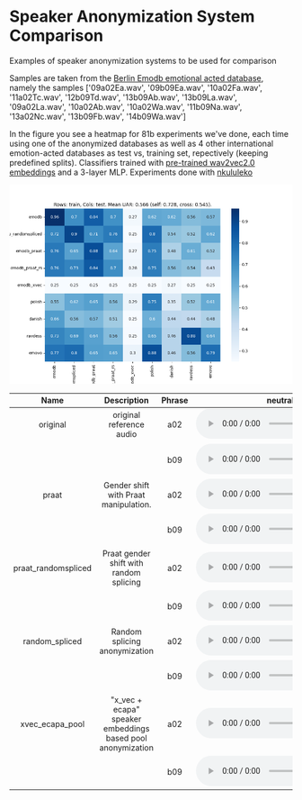 
Speaker Anonymization System Comparison
=======================================


Examples of speaker anonymization systems to be used for comparison

Samples are taken from the [Berlin Emodb emotional acted database](https://zenodo.org/records/7447302), namely the samples ['09a02Ea.wav', '09b09Ea.wav', '10a02Fa.wav', '11a02Tc.wav', '12b09Td.wav', '13b09Ab.wav', '13b09La.wav', '09a02La.wav', '10a02Ab.wav', '10a02Wa.wav', '11b09Na.wav', '13a02Nc.wav', '13b09Fb.wav', '14b09Wa.wav']  

In the figure you see a heatmap for 81b experiments we've done, each time using one of the anonymized databases as well as 4 other international emotion-acted databases as test vs, training set, repectively (keeping predefined splits). Classifiers trained with [pre-trained wav2vec2.0 embeddings](https://huggingface.co/audeering/wav2vec2-large-robust-12-ft-emotion-msp-dim) and a 3-layer MLP. Experiments done with [nkululeko](https://github.com/felixbur/nkululeko) 

<img src="images/heatmap.png"/>

|        Name         |                         Description                         | Phrase |                                               neutral                                               |                                               anger                                               |                                               happiness                                               |                                               fear                                               |                                               sadness                                               |                                               boredom                                               |                                               disgust                                               |
| :-----------------: | :---------------------------------------------------------: | :----: | :-------------------------------------------------------------------------------------------------: | :-----------------------------------------------------------------------------------------------: | :---------------------------------------------------------------------------------------------------: | :----------------------------------------------------------------------------------------------: | :-------------------------------------------------------------------------------------------------: | :-------------------------------------------------------------------------------------------------: | :-------------------------------------------------------------------------------------------------: |
|      original       |                  original reference audio                   |  a02   |      <audio controls><source src="results/original/a02_neutral.wav" type="audio/wav"></audio>       |      <audio controls><source src="results/original/a02_anger.wav" type="audio/wav"></audio>       |      <audio controls><source src="results/original/a02_happiness.wav" type="audio/wav"></audio>       |      <audio controls><source src="results/original/a02_fear.wav" type="audio/wav"></audio>       |      <audio controls><source src="results/original/a02_sadness.wav" type="audio/wav"></audio>       |      <audio controls><source src="results/original/a02_boredom.wav" type="audio/wav"></audio>       |      <audio controls><source src="results/original/a02_disgust.wav" type="audio/wav"></audio>       |
|                     |                                                             |  b09   |      <audio controls><source src="results/original/b09_neutral.wav" type="audio/wav"></audio>       |      <audio controls><source src="results/original/b09_anger.wav" type="audio/wav"></audio>       |      <audio controls><source src="results/original/b09_happiness.wav" type="audio/wav"></audio>       |      <audio controls><source src="results/original/b09_fear.wav" type="audio/wav"></audio>       |      <audio controls><source src="results/original/b09_sadness.wav" type="audio/wav"></audio>       |      <audio controls><source src="results/original/b09_boredom.wav" type="audio/wav"></audio>       |      <audio controls><source src="results/original/b09_disgust.wav" type="audio/wav"></audio>       |
|        praat        |            Gender shift with Praat manipulation.            |  a02   |        <audio controls><source src="results/praat/a02_neutral.wav" type="audio/wav"></audio>        |        <audio controls><source src="results/praat/a02_anger.wav" type="audio/wav"></audio>        |        <audio controls><source src="results/praat/a02_happiness.wav" type="audio/wav"></audio>        |        <audio controls><source src="results/praat/a02_fear.wav" type="audio/wav"></audio>        |        <audio controls><source src="results/praat/a02_sadness.wav" type="audio/wav"></audio>        |        <audio controls><source src="results/praat/a02_boredom.wav" type="audio/wav"></audio>        |        <audio controls><source src="results/praat/a02_disgust.wav" type="audio/wav"></audio>        |
|                     |                                                             |  b09   |        <audio controls><source src="results/praat/b09_neutral.wav" type="audio/wav"></audio>        |        <audio controls><source src="results/praat/b09_anger.wav" type="audio/wav"></audio>        |        <audio controls><source src="results/praat/b09_happiness.wav" type="audio/wav"></audio>        |        <audio controls><source src="results/praat/b09_fear.wav" type="audio/wav"></audio>        |        <audio controls><source src="results/praat/b09_sadness.wav" type="audio/wav"></audio>        |        <audio controls><source src="results/praat/b09_boredom.wav" type="audio/wav"></audio>        |        <audio controls><source src="results/praat/b09_disgust.wav" type="audio/wav"></audio>        |
| praat_randomspliced |           Praat gender shift with random splicing           |  a02   | <audio controls><source src="results/praat_randomspliced/a02_neutral.wav" type="audio/wav"></audio> | <audio controls><source src="results/praat_randomspliced/a02_anger.wav" type="audio/wav"></audio> | <audio controls><source src="results/praat_randomspliced/a02_happiness.wav" type="audio/wav"></audio> | <audio controls><source src="results/praat_randomspliced/a02_fear.wav" type="audio/wav"></audio> | <audio controls><source src="results/praat_randomspliced/a02_sadness.wav" type="audio/wav"></audio> | <audio controls><source src="results/praat_randomspliced/a02_boredom.wav" type="audio/wav"></audio> | <audio controls><source src="results/praat_randomspliced/a02_disgust.wav" type="audio/wav"></audio> |
|                     |                                                             |  b09   | <audio controls><source src="results/praat_randomspliced/b09_neutral.wav" type="audio/wav"></audio> | <audio controls><source src="results/praat_randomspliced/b09_anger.wav" type="audio/wav"></audio> | <audio controls><source src="results/praat_randomspliced/b09_happiness.wav" type="audio/wav"></audio> | <audio controls><source src="results/praat_randomspliced/b09_fear.wav" type="audio/wav"></audio> | <audio controls><source src="results/praat_randomspliced/b09_sadness.wav" type="audio/wav"></audio> | <audio controls><source src="results/praat_randomspliced/b09_boredom.wav" type="audio/wav"></audio> | <audio controls><source src="results/praat_randomspliced/b09_disgust.wav" type="audio/wav"></audio> |
|   random_spliced    |                Random splicing anonymization                |  a02   |   <audio controls><source src="results/random_spliced/a02_neutral.wav" type="audio/wav"></audio>    |   <audio controls><source src="results/random_spliced/a02_anger.wav" type="audio/wav"></audio>    |   <audio controls><source src="results/random_spliced/a02_happiness.wav" type="audio/wav"></audio>    |   <audio controls><source src="results/random_spliced/a02_fear.wav" type="audio/wav"></audio>    |   <audio controls><source src="results/random_spliced/a02_sadness.wav" type="audio/wav"></audio>    |   <audio controls><source src="results/random_spliced/a02_boredom.wav" type="audio/wav"></audio>    |   <audio controls><source src="results/random_spliced/a02_disgust.wav" type="audio/wav"></audio>    |
|                     |                                                             |  b09   |   <audio controls><source src="results/random_spliced/b09_neutral.wav" type="audio/wav"></audio>    |   <audio controls><source src="results/random_spliced/b09_anger.wav" type="audio/wav"></audio>    |   <audio controls><source src="results/random_spliced/b09_happiness.wav" type="audio/wav"></audio>    |   <audio controls><source src="results/random_spliced/b09_fear.wav" type="audio/wav"></audio>    |   <audio controls><source src="results/random_spliced/b09_sadness.wav" type="audio/wav"></audio>    |   <audio controls><source src="results/random_spliced/b09_boredom.wav" type="audio/wav"></audio>    |   <audio controls><source src="results/random_spliced/b09_disgust.wav" type="audio/wav"></audio>    |
|   xvec_ecapa_pool   | "x_vec + ecapa" speaker embeddings based pool anonymization |  a02   |   <audio controls><source src="results/xvec_ecapa_pool/a02_neutral.wav" type="audio/wav"></audio>   |   <audio controls><source src="results/xvec_ecapa_pool/a02_anger.wav" type="audio/wav"></audio>   |   <audio controls><source src="results/xvec_ecapa_pool/a02_happiness.wav" type="audio/wav"></audio>   |   <audio controls><source src="results/xvec_ecapa_pool/a02_fear.wav" type="audio/wav"></audio>   |   <audio controls><source src="results/xvec_ecapa_pool/a02_sadness.wav" type="audio/wav"></audio>   |   <audio controls><source src="results/xvec_ecapa_pool/a02_boredom.wav" type="audio/wav"></audio>   |   <audio controls><source src="results/xvec_ecapa_pool/a02_disgust.wav" type="audio/wav"></audio>   |
|                     |                                                             |  b09   |   <audio controls><source src="results/xvec_ecapa_pool/b09_neutral.wav" type="audio/wav"></audio>   |   <audio controls><source src="results/xvec_ecapa_pool/b09_anger.wav" type="audio/wav"></audio>   |   <audio controls><source src="results/xvec_ecapa_pool/b09_happiness.wav" type="audio/wav"></audio>   |   <audio controls><source src="results/xvec_ecapa_pool/b09_fear.wav" type="audio/wav"></audio>   |   <audio controls><source src="results/xvec_ecapa_pool/b09_sadness.wav" type="audio/wav"></audio>   |   <audio controls><source src="results/xvec_ecapa_pool/b09_boredom.wav" type="audio/wav"></audio>   |   <audio controls><source src="results/xvec_ecapa_pool/b09_disgust.wav" type="audio/wav"></audio>   |
